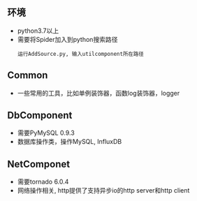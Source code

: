 ## 环境
* python3.7以上
* 需要将Spider加入到python搜索路径
    ```
    运行AddSource.py, 输入utilcomponent所在路径
    ```

## Common
* 一些常用的工具，比如单例装饰器，函数log装饰器，logger
  
## DbComponent
* 需要PyMySQL 0.9.3
* 数据库操作类，操作MySQL, InfluxDB

## NetComponet
* 需要tornado 6.0.4
* 网络操作相关, http提供了支持异步io的http server和http client
